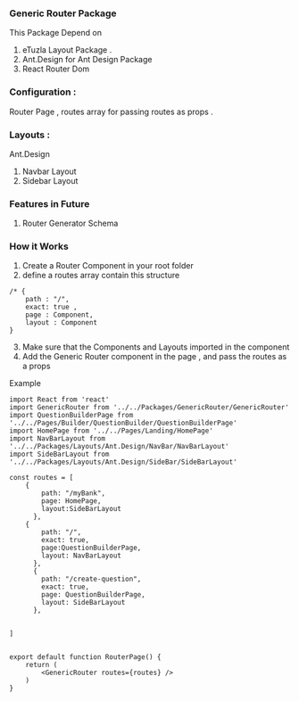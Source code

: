 
### Generic Router Package
This Package Depend on 
1. eTuzla Layout Package .
2. Ant.Design for Ant Design Package 
3. React Router Dom 

### Configuration : 
Router Page , routes array for  passing routes as props .


### Layouts : 
Ant.Design 
1. Navbar Layout 
2. Sidebar Layout 


### Features in Future 
1. Router Generator Schema 

### How it Works 

1. Create a Router Component in your root folder 
2. define a routes array contain this structure 
```
/* {
    path : "/",
    exact: true , 
    page : Component,
    layout : Component 
} 
```
3. Make sure that the Components and Layouts imported in the component 
4. Add the Generic Router component in the page , and pass the routes as a props 

Example 

```
import React from 'react'
import GenericRouter from '../../Packages/GenericRouter/GenericRouter'
import QuestionBuilderPage from '../../Pages/Builder/QuestionBuilder/QuestionBuilderPage'
import HomePage from '../../Pages/Landing/HomePage'
import NavBarLayout from '../../Packages/Layouts/Ant.Design/NavBar/NavBarLayout'
import SideBarLayout from '../../Packages/Layouts/Ant.Design/SideBar/SideBarLayout'

const routes = [
    {
        path: "/myBank",
        page: HomePage,
        layout:SideBarLayout
      },
    {
        path: "/",
        exact: true,
        page:QuestionBuilderPage,
        layout: NavBarLayout
      },
      {
        path: "/create-question",
        exact: true,
        page: QuestionBuilderPage,
        layout: SideBarLayout
      },
     
    
]


export default function RouterPage() {
    return (
        <GenericRouter routes={routes} />
    )
}
```





